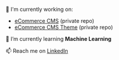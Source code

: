 🔭 I'm currently working on:
- [eCommerce CMS](https://github.com/necodeus/necodeo-system) (private repo)
- [eCommerce CMS Theme](https://github.com/necodeus/necodeo-web) (private repo)

🌱 I’m currently learning **Machine Learning**

📫 Reach me on [LinkedIn](https://www.linkedin.com/in/smulewicz/)

